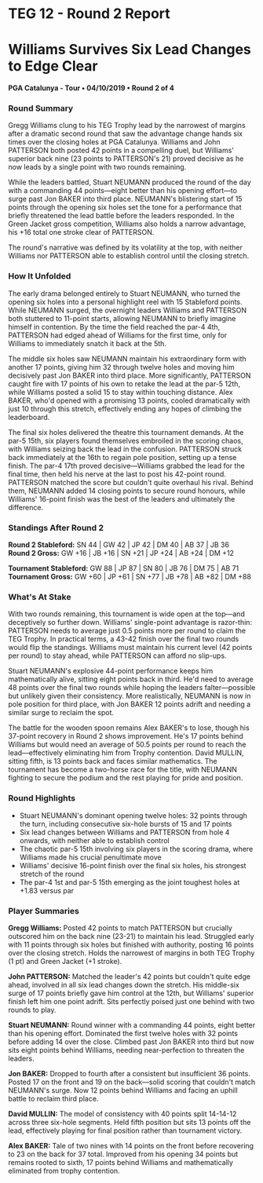 # TEG 12 - Round 2 Report

# Williams Survives Six Lead Changes to Edge Clear

**PGA Catalunya - Tour • 04/10/2019 • Round 2 of 4**

### Round Summary

Gregg Williams clung to his TEG Trophy lead by the narrowest of margins after a dramatic second round that saw the advantage change hands six times over the closing holes at PGA Catalunya. Williams and John PATTERSON both posted 42 points in a compelling duel, but Williams' superior back nine (23 points to PATTERSON's 21) proved decisive as he now leads by a single point with two rounds remaining.

While the leaders battled, Stuart NEUMANN produced the round of the day with a commanding 44 points—eight better than his opening effort—to surge past Jon BAKER into third place. NEUMANN's blistering start of 15 points through the opening six holes set the tone for a performance that briefly threatened the lead battle before the leaders responded. In the Green Jacket gross competition, Williams also holds a narrow advantage, his +16 total one stroke clear of PATTERSON.

The round's narrative was defined by its volatility at the top, with neither Williams nor PATTERSON able to establish control until the closing stretch.

### How It Unfolded

The early drama belonged entirely to Stuart NEUMANN, who turned the opening six holes into a personal highlight reel with 15 Stableford points. While NEUMANN surged, the overnight leaders Williams and PATTERSON both stuttered to 11-point starts, allowing NEUMANN to briefly imagine himself in contention. By the time the field reached the par-4 4th, PATTERSON had edged ahead of Williams for the first time, only for Williams to immediately snatch it back at the 5th.

The middle six holes saw NEUMANN maintain his extraordinary form with another 17 points, giving him 32 through twelve holes and moving him decisively past Jon BAKER into third place. More significantly, PATTERSON caught fire with 17 points of his own to retake the lead at the par-5 12th, while Williams posted a solid 15 to stay within touching distance. Alex BAKER, who'd opened with a promising 13 points, cooled dramatically with just 10 through this stretch, effectively ending any hopes of climbing the leaderboard.

The final six holes delivered the theatre this tournament demands. At the par-5 15th, six players found themselves embroiled in the scoring chaos, with Williams seizing back the lead in the confusion. PATTERSON struck back immediately at the 16th to regain pole position, setting up a tense finish. The par-4 17th proved decisive—Williams grabbed the lead for the final time, then held his nerve at the last to post his 42-point round. PATTERSON matched the score but couldn't quite overhaul his rival. Behind them, NEUMANN added 14 closing points to secure round honours, while Williams' 16-point finish was the best of the leaders and ultimately the difference.

### Standings After Round 2

**Round 2 Stableford:** SN 44 | GW 42 | JP 42 | DM 40 | AB 37 | JB 36  
**Round 2 Gross:** GW +16 | JB +16 | SN +21 | JP +24 | AB +24 | DM +12

**Tournament Stableford:** GW 88 | JP 87 | SN 80 | JB 76 | DM 75 | AB 71  
**Tournament Gross:** GW +60 | JP +61 | SN +77 | JB +78 | AB +82 | DM +88

### What's At Stake

With two rounds remaining, this tournament is wide open at the top—and deceptively so further down. Williams' single-point advantage is razor-thin: PATTERSON needs to average just 0.5 points more per round to claim the TEG Trophy. In practical terms, a 43-42 finish over the final two rounds would flip the standings. Williams must maintain his current level (42 points per round) to stay ahead, while PATTERSON can afford no slip-ups.

Stuart NEUMANN's explosive 44-point performance keeps him mathematically alive, sitting eight points back in third. He'd need to average 48 points over the final two rounds while hoping the leaders falter—possible but unlikely given their consistency. More realistically, NEUMANN is now in pole position for third place, with Jon BAKER 12 points adrift and needing a similar surge to reclaim the spot.

The battle for the wooden spoon remains Alex BAKER's to lose, though his 37-point recovery in Round 2 shows improvement. He's 17 points behind Williams but would need an average of 50.5 points per round to reach the lead—effectively eliminating him from Trophy contention. David MULLIN, sitting fifth, is 13 points back and faces similar mathematics. The tournament has become a two-horse race for the title, with NEUMANN fighting to secure the podium and the rest playing for pride and position.

### Round Highlights

- Stuart NEUMANN's dominant opening twelve holes: 32 points through the turn, including consecutive six-hole bursts of 15 and 17 points
- Six lead changes between Williams and PATTERSON from hole 4 onwards, with neither able to establish control
- The chaotic par-5 15th involving six players in the scoring drama, where Williams made his crucial penultimate move
- Williams' decisive 16-point finish over the final six holes, his strongest stretch of the round
- The par-4 1st and par-5 15th emerging as the joint toughest holes at +1.83 versus par

### Player Summaries

**Gregg Williams:** Posted 42 points to match PATTERSON but crucially outscored him on the back nine (23-21) to maintain his lead. Struggled early with 11 points through six holes but finished with authority, posting 16 points over the closing stretch. Holds the narrowest of margins in both TEG Trophy (1 pt) and Green Jacket (+1 stroke).

**John PATTERSON:** Matched the leader's 42 points but couldn't quite edge ahead, involved in all six lead changes down the stretch. His middle-six surge of 17 points briefly gave him control at the 12th, but Williams' superior finish left him one point adrift. Sits perfectly poised just one behind with two rounds to play.

**Stuart NEUMANN:** Round winner with a commanding 44 points, eight better than his opening effort. Dominated the first twelve holes with 32 points before adding 14 over the close. Climbed past Jon BAKER into third but now sits eight points behind Williams, needing near-perfection to threaten the leaders.

**Jon BAKER:** Dropped to fourth after a consistent but insufficient 36 points. Posted 17 on the front and 19 on the back—solid scoring that couldn't match NEUMANN's surge. Now 12 points behind Williams and facing an uphill battle to reclaim third place.

**David MULLIN:** The model of consistency with 40 points split 14-14-12 across three six-hole segments. Held fifth position but sits 13 points off the lead, effectively playing for final position rather than tournament victory.

**Alex BAKER:** Tale of two nines with 14 points on the front before recovering to 23 on the back for 37 total. Improved from his opening 34 points but remains rooted to sixth, 17 points behind Williams and mathematically eliminated from trophy contention.


